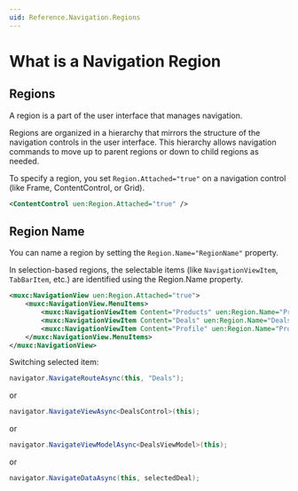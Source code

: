 ```yaml
---
uid: Reference.Navigation.Regions
---
```


# What is a Navigation Region

## Regions

A region is a part of the user interface that manages navigation.

Regions are organized in a hierarchy that mirrors the structure of the navigation controls in the user interface. This hierarchy allows navigation commands to move up to parent regions or down to child regions as needed.

To specify a region, you set `Region.Attached="true"` on a navigation control (like Frame, ContentControl, or Grid).

```xml
<ContentControl uen:Region.Attached="true" />
```

## Region Name

You can name a region by setting the `Region.Name="RegionName"` property.

In selection-based regions, the selectable items (like `NavigationViewItem`, `TabBarItem`, etc.) are identified using the Region.Name property.

```xml
<muxc:NavigationView uen:Region.Attached="true">
    <muxc:NavigationView.MenuItems>
        <muxc:NavigationViewItem Content="Products" uen:Region.Name="Products" />
        <muxc:NavigationViewItem Content="Deals" uen:Region.Name="Deals" />
        <muxc:NavigationViewItem Content="Profile" uen:Region.Name="Profile" />
    </muxc:NavigationView.MenuItems>
</muxc:NavigationView>
```

Switching selected item:

  ```csharp
  navigator.NavigateRouteAsync(this, "Deals");
  ```

  or

  ```csharp
  navigator.NavigateViewAsync<DealsControl>(this);
  ```

  or

  ```csharp
  navigator.NavigateViewModelAsync<DealsViewModel>(this);
  ```

  or

  ```csharp
  navigator.NavigateDataAsync(this, selectedDeal);
  ```
